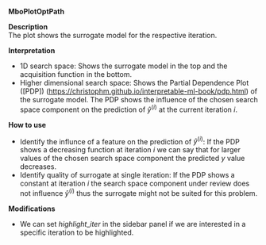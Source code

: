 **MboPlotOptPath**

**Description**    
 The plot shows the surrogate model for the respective iteration.
 

**Interpretation**   
  * 1D search space: Shows the surrogate model in the top and the acquisition function in the bottom.  
  * Higher dimensional search space: Shows the Partial Dependence Plot ([PDP])  (https://christophm.github.io/interpretable-ml-book/pdp.html) of the surrogate model. The PDP shows the influence of the chosen search space component on the prediction of $\hat y^{(i)}$ at the current iteration $i$.

**How to use**  
  * Identify the influnce of a feature on the prediction of $\hat y^{(i)}$: If the PDP shows a decreasing function at iteration $i$ we can say that for larger values of the chosen search space component the predicted $y$ value decreases.  
  * Identify quality of surrogate at single iteration: If the PDP shows a constant at iteration $i$ the search space component under review does not influence $\hat y^{(i)}$ thus the surrogate might not be suited for this problem.  
  
**Modifications**
  * We can set $highlight\_iter$ in the sidebar panel if we are interested in a specific iteration to be highlighted.


  


